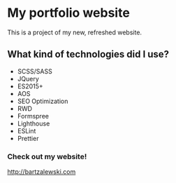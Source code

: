 # My portfolio website

This is a project of my new, refreshed website.

## What kind of technologies did I use?

- SCSS/SASS
- JQuery
- ES2015+
- AOS
- SEO Optimization
- RWD
- Formspree
- Lighthouse
- ESLint
- Prettier

### Check out my website!

http://bartzalewski.com
